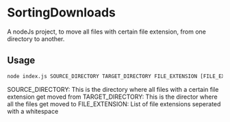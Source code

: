 # SortingDownloads

A nodeJs project, to move all files with certain file extension, from one directory to another.


## Usage

```bash
node index.js SOURCE_DIRECTORY TARGET_DIRECTORY FILE_EXTENSION [FILE_EXTENSION_1 FILE_EXTENSION_2 ...]
```
SOURCE_DIRECTORY: This is the directory where all files with a certain file extension get moved from
TARGET_DIRECTORY: This is the director where all the files get moved to
FILE_EXTENSION: List of file extensions seperated with a whitespace
